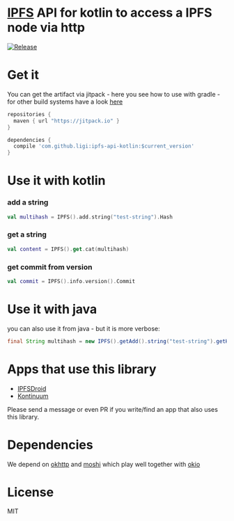 # [IPFS](http://ipfs.io) API for kotlin to access a IPFS node via http

[![Release](https://jitpack.io/v/ligi/ipfs-api-kotlin.svg)](https://jitpack.io/#ligi/ipfs-api-kotlin)

# Get it

You can get the artifact via jitpack - here you see how to use with gradle - for other build systems have a look [here](https://jitpack.io/#ligi/ipfs-api-kotlin)

``` groovy
repositories {
  maven { url "https://jitpack.io" }
}
```

``` groovy
dependencies {
  compile 'com.github.ligi:ipfs-api-kotlin:$current_version'
}
```

# Use it with kotlin

### add a string
```kotlin
val multihash = IPFS().add.string("test-string").Hash
```

### get a string
```kotlin
val content = IPFS().get.cat(multihash)
```

### get commit from version
```kotlin
val commit = IPFS().info.version().Commit
```

# Use it with java

you can also use it from java - but it is more verbose:

```java
final String multihash = new IPFS().getAdd().string("test-string").getHash();
```

# Apps that use this library

* [IPFSDroid](http://github.com/ligi/IPFSDroid)
* [Kontinuum](http://github.com/ligi/kontinuum)

Please send a message or even PR if you write/find an app that also uses this library.

# Dependencies 

We depend on [okhttp](http://square.github.io/okhttp) and [moshi](https://github.com/square/moshi) which play well together with [okio](https://github.com/square/okio)

# License 

MIT
